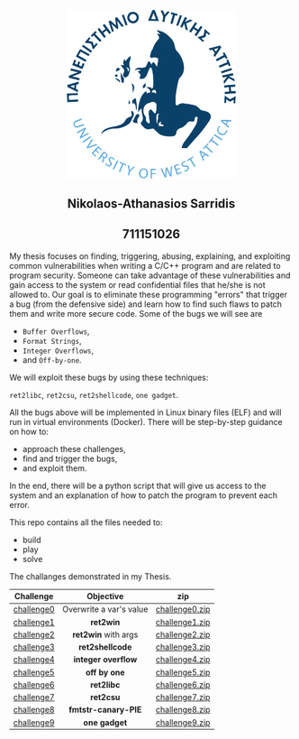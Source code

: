 <p align="center">
<img src="assets/logo.png" alt="drawing" width="300px" />
<h2 align="center"> Nikolaos-Athanasios Sarridis </h2>   
<h2 align="center"> 711151026</h2>
</p>

My thesis focuses on finding, triggering, abusing, explaining, and exploiting common vulnerabilities when writing a C/C++ program and are related to program security. Someone can take advantage of these vulnerabilities and gain access to the system or read confidential files that he/she is not allowed to. Our goal is to eliminate these programming "errors" that trigger a bug (from the defensive side) and learn how to find such flaws to patch them and write more secure code.
Some of the bugs we will see are

* `Buffer Overflows`,
* `Format Strings`,
* `Integer Overflows`,
* and `Off-by-one`.

We will exploit these bugs by using these techniques:

`ret2libc`,
`ret2csu`,
`ret2shellcode`,
`one gadget`.

All the bugs above will be implemented in Linux binary files (ELF) and will run in virtual environments (Docker). There will be step-by-step guidance on how to:

* approach these challenges,
* find and trigger the bugs,   
* and exploit them.

In the end, there will be a python script that will give us access to the system and an explanation of how to patch the program to prevent each error.


This repo contains all the files needed to:
* build
* play
* solve

The challanges demonstrated in my Thesis.

| Challenge                  | Objective               | zip                                                   | 
| :---:                      | :---:                   | :---:                                                 |
| [challenge0](./challenge0) | Overwrite a var's value | [challenge0.zip](./challenge0/release/challenge0.zip) |
| [challenge1](./challenge1) | **ret2win**             | [challenge1.zip](./challenge1/release/challenge1.zip) |
| [challenge2](./challenge2) | **ret2win** with args   | [challenge2.zip](./challenge2/release/challenge2.zip) |
| [challenge3](./challenge3) | **ret2shellcode**       | [challenge3.zip](./challenge3/release/challenge3.zip) |
| [challenge4](./challenge4) | **integer overflow**    | [challenge4.zip](./challenge4/release/challenge4.zip) |
| [challenge5](./challenge5) | **off by one**          | [challenge5.zip](./challenge5/release/challenge5.zip) |
| [challenge6](./challenge6) | **ret2libc**            | [challenge6.zip](./challenge6/release/challenge6.zip) |
| [challenge7](./challenge7) | **ret2csu**             | [challenge7.zip](./challenge8/release/challenge7.zip) |
| [challenge8](./challenge8) | **fmtstr-canary-PIE**   | [challenge8.zip](./challenge9/release/challenge8.zip) |
| [challenge9](./challenge9) | **one gadget**          | [challenge9.zip](./challenge9/release/challenge9.zip) |
